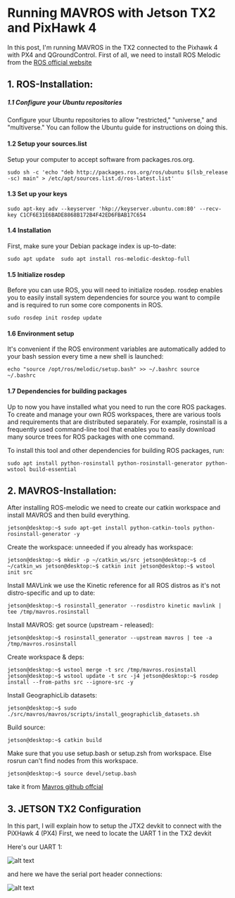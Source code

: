 # Running MAVROS with Jetson TX2 and PixHawk 4

In this post, I'm running MAVROS in the TX2 connected to the Pixhawk 4 with PX4 and QGroundControl. First of all, we need to install ROS Melodic from the [ROS official website](http://wiki.ros.org/melodic/Installation/Ubuntu "ROS-Melodic for Ubuntu 18.04") 

## 1. ROS-Installation:

##### 1.1 Configure your Ubuntu repositories
Configure your Ubuntu repositories to allow "restricted," "universe," and "multiverse." You can follow the Ubuntu guide for instructions on doing this.

#### 1.2 Setup your sources.list
Setup your computer to accept software from packages.ros.org.

`sudo sh -c 'echo "deb http://packages.ros.org/ros/ubuntu $(lsb_release -sc) main" > /etc/apt/sources.list.d/ros-latest.list'`

#### 1.3 Set up your keys

`sudo apt-key adv --keyserver 'hkp://keyserver.ubuntu.com:80' --recv-key C1CF6E31E6BADE8868B172B4F42ED6FBAB17C654`

#### 1.4 Installation
First, make sure your Debian package index is up-to-date:

`sudo apt update 
 sudo apt install ros-melodic-desktop-full`

#### 1.5 Initialize rosdep
Before you can use ROS, you will need to initialize rosdep. rosdep enables you to easily install system dependencies for source you want to compile and is required to run some core components in ROS.

`sudo rosdep init
 rosdep update`

#### 1.6 Environment setup
It's convenient if the ROS environment variables are automatically added to your bash session every time a new shell is launched:

`echo "source /opt/ros/melodic/setup.bash" >> ~/.bashrc
 source ~/.bashrc`

#### 1.7 Dependencies for building packages
Up to now you have installed what you need to run the core ROS packages. To create and manage your own ROS workspaces, there are various tools and requirements that are distributed separately. For example, rosinstall is a frequently used command-line tool that enables you to easily download many source trees for ROS packages with one command.

To install this tool and other dependencies for building ROS packages, run:

`sudo apt install python-rosinstall python-rosinstall-generator python-wstool build-essential`

## 2. MAVROS-Installation:
After installing ROS-melodic we need to create our catkin workspace and install MAVROS and then build everything.

`jetson@desktop:~$ sudo apt-get install python-catkin-tools python-rosinstall-generator -y`

Create the workspace: unneeded if you already has workspace:

`jetson@desktop:~$ mkdir -p ~/catkin_ws/src
jetson@desktop:~$ cd ~/catkin_ws
jetson@desktop:~$ catkin init
jetson@desktop:~$ wstool init src`

Install MAVLink
we use the Kinetic reference for all ROS distros as it's not distro-specific and up to date:

`jetson@desktop:~$ rosinstall_generator --rosdistro kinetic mavlink | tee /tmp/mavros.rosinstall`

Install MAVROS: get source (upstream - released):

`jetson@desktop:~$ rosinstall_generator --upstream mavros | tee -a /tmp/mavros.rosinstall`

Create workspace & deps:

`jetson@desktop:~$ wstool merge -t src /tmp/mavros.rosinstall
jetson@desktop:~$ wstool update -t src -j4
jetson@desktop:~$ rosdep install --from-paths src --ignore-src -y`

Install GeographicLib datasets:

`jetson@desktop:~$ sudo ./src/mavros/mavros/scripts/install_geographiclib_datasets.sh`

Build source:

`jetson@desktop:~$ catkin build`

Make sure that you use setup.bash or setup.zsh from workspace.
Else rosrun can't find nodes from this workspace.

`jetson@desktop:~$ source devel/setup.bash `

 take it from [Mavros github offcial](https://github.com/mavlink/mavros/blob/master/mavros/README.md) 
 
 
 ## 3. JETSON TX2 Configuration
 In this part, I will explain how to setup the JTX2 devkit to connect with the PiXHawk 4 (PX4)
 First, we need to locate the UART 1 in the TX2 devkit
 
 Here's our UART 1:

![alt text](https://github.com/DiegoHerrera1890/Pixhawk-connected-to-Jetson-Tx2-devkit/blob/master/uart_tx2.jpg "Logo Title Text 1")

 and here we have the serial port header connections:
 
 ![alt text](https://github.com/DiegoHerrera1890/Pixhawk-connected-to-Jetson-Tx2-devkit/blob/master/uart%201.PNG)
 
 
 

